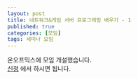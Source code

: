 ```yaml
---
layout: post
title: 네트워크&게임 서버 프로그래밍 배우기 - 1
published: true
categories: [모임]
tags: 세미나 모임
---
```

온오프믹스에 모임 개설했습니다.  
[신청](https://onoffmix.com/event/122756) 에서 하시면 됩니다.  
  
  
